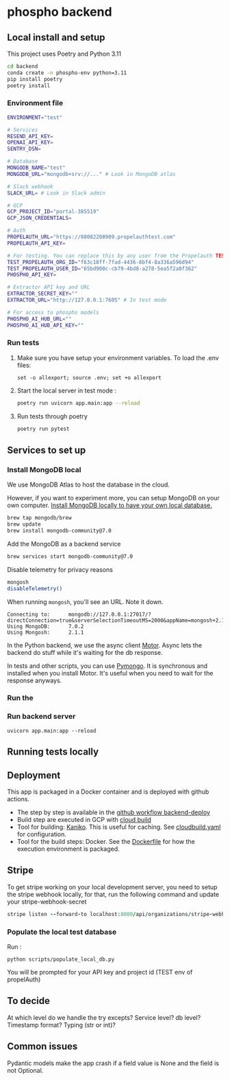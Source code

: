 # phospho backend

## Local install and setup

This project uses Poetry and Python 3.11

```bash
cd backend
conda create -n phospho-env python=3.11
pip install poetry
poetry install
```

### Environment file

```bash
ENVIRONMENT="test"

# Services
RESEND_API_KEY=
OPENAI_API_KEY=
SENTRY_DSN=

# Database
MONGODB_NAME="test"
MONGODB_URL="mongodb+srv://..." # Look in MongoDB atlas

# Slack webhook
SLACK_URL= # Look in Slack admin

# GCP
GCP_PROJECT_ID="portal-385519"
GCP_JSON_CREDENTIALS=

# Auth
PROPELAUTH_URL="https://80082208909.propelauthtest.com"
PROPELAUTH_API_KEY=

# For testing. You can replace this by any user from the Propelauth TEST env
TEST_PROPELAUTH_ORG_ID="f63c18ff-7fad-4436-8bf4-8a336a596d94"
TEST_PROPELAUTH_USER_ID="65bd900c-cb79-4bd8-a278-5ea5f2a0f362"
PHOSPHO_API_KEY=

# Extractor API key and URL
EXTRACTOR_SECRET_KEY=""
EXTRACTOR_URL="http://127.0.0.1:7605" # In test mode

# For access to phospho models
PHOSPHO_AI_HUB_URL=""
PHOSPHO_AI_HUB_API_KEY=""
```

### Run tests

1. Make sure you have setup your environment variables. To load the .env files:

   ```
   set -o allexport; source .env; set +o allexport
   ```

2. Start the local server in test mode :

   ```bash
   poetry run uvicorn app.main:app --reload
   ```

3. Run tests through poetry

   ```bash
   poetry run pytest
   ```

## Services to set up

### Install MongoDB local

We use MongoDB Atlas to host the database in the cloud.

However, if you want to experiment more, you can setup MongoDB on your own computer. [Install MongoDB locally to have your own local database.](https://www.mongodb.com/docs/manual/tutorial/install-mongodb-on-os-x/)

```bash
brew tap mongodb/brew
brew update
brew install mongodb-community@7.0
```

Add the MongoDB as a backend service

```bash
brew services start mongodb-community@7.0
```

Disable telemetry for privacy reasons

```bash
mongosh
disableTelemetry()
```

When running `mongosh`, you'll see an URL. Note it down.

```text
Connecting to:		mongodb://127.0.0.1:27017/?directConnection=true&serverSelectionTimeoutMS=2000&appName=mongosh+2.1.1
Using MongoDB:		7.0.2
Using Mongosh:		2.1.1
```

In the Python backend, we use the async client [Motor](https://motor.readthedocs.io/en/stable/tutorial-asyncio.html). Async lets the backend do stuff while it's waiting for the db response.

In tests and other scripts, you can use [Pymongo](https://pymongo.readthedocs.io/en/stable/tutorial.html). It is synchronous and installed when you install Motor. It's useful when you need to wait for the response anyways.

### Run the

### Run backend server

```
uvicorn app.main:app --reload
```

## Running tests locally

## Deployment

This app is packaged in a Docker container and is deployed with github actions.

- The step by step is available in the [github workflow backend-deploy](../.github/workflows/backend-deploy.yml)
- Build step are executed in GCP with [cloud build](https://cloud.google.com/sdk/gcloud/reference/builds/submit)
- Tool for building: [Kaniko](https://github.com/GoogleContainerTools/kaniko). This is useful for caching. See [cloudbuild.yaml](./cloudbuild.yaml) for configuration.
- Tool for the build steps: Docker. See the [Dockerfile](./Dockerfile) for how the execution environment is packaged.

## Stripe

To get stripe working on your local development server, you need to setup the stripe webhook locally, for that, run the following command and update your stripe-webhook-secret

```rb
stripe listen --forward-to localhost:8000/api/organizations/stripe-webhook
```

### Populate the local test database

Run :

```
python scripts/populate_local_db.py
```

You will be prompted for your API key and project id (TEST env of propelAuth)

## To decide

At which level do we handle the try excepts? Service level? db level?
Timestamp format? Typing (str or int)?

## Common issues

Pydantic models make the app crash if a field value is None and the field is not Optional.
